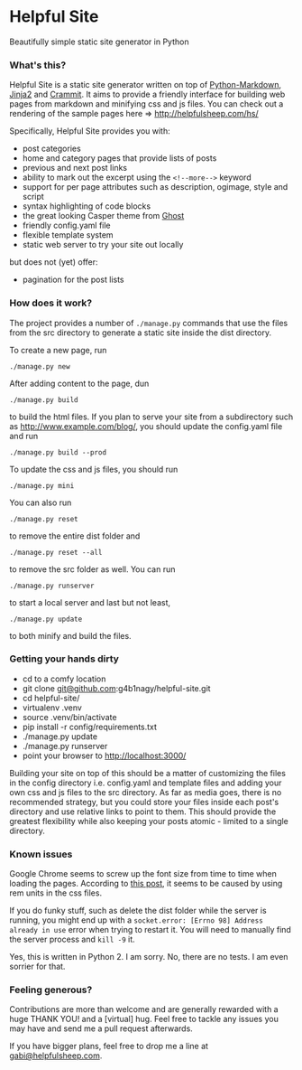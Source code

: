 Helpful Site
============

Beautifully simple static site generator in Python

### What's this? ###

Helpful Site is a static site generator written on top of
[Python-Markdown](http://pythonhosted.org/Markdown/),
[Jinja2](http://jinja.pocoo.org/) and
[Crammit](https://github.com/rspivak/crammit). It aims to provide a friendly
interface for building web pages from markdown and minifying css and js files.
You can check out a rendering of the sample pages here =>
http://helpfulsheep.com/hs/

Specifically, Helpful Site provides you with:

* post categories
* home and category pages that provide lists of posts
* previous and next post links
* ability to mark out the excerpt using the `<!--more-->` keyword
* support for per page attributes such as description, ogimage, style
and script
* syntax highlighting of code blocks
* the great looking Casper theme from [Ghost](https://ghost.org/)
* friendly config.yaml file
* flexible template system
* static web server to try your site out locally

but does not (yet) offer:

* pagination for the post lists

### How does it work? ###

The project provides a number of `./manage.py` commands that use the files
from the src directory to generate a static site inside the dist directory.

To create a new page, run

    ./manage.py new

After adding content to the page, dun

    ./manage.py build

to build the html files. If you plan to serve your site from a subdirectory
such as http://www.example.com/blog/, you should update the config.yaml file
and run

    ./manage.py build --prod

To update the css and js files, you should run

    ./manage.py mini

You can also run

    ./manage.py reset

to remove the entire dist folder and

    ./manage.py reset --all

to remove the src folder as well. You can run

    ./manage.py runserver

to start a local server and last but not least,

    ./manage.py update

to both minify and build the files.

### Getting your hands dirty ###

* cd to a comfy location
* git clone git@github.com:g4b1nagy/helpful-site.git
* cd helpful-site/
* virtualenv .venv
* source .venv/bin/activate
* pip install -r config/requirements.txt
* ./manage.py update
* ./manage.py runserver
* point your browser to [http://localhost:3000/](http://localhost:3000/)

Building your site on top of this should be a matter of customizing the files
in the config directory i.e. config.yaml and template files and adding your
own css and js files to the src directory. As far as media goes, there is
no recommended strategy, but you could store your files inside each post's
directory and use relative links to point to them. This should provide the
greatest flexibility while also keeping your posts atomic - limited to a
single directory.

### Known issues ###

Google Chrome seems to screw up the font size from time to time when loading
the pages. According to [this post](http://stackoverflow.com/questions/20845183/inconsistent-font-size-rendering-issue-on-chrome),
it seems to be caused by using rem units in the css files.

If you do funky stuff, such as delete the dist folder while the server is
running, you might end up with a `socket.error: [Errno 98] Address already in use`
error when trying to restart it. You will need to manually find the server
process and `kill -9` it.

Yes, this is written in Python 2. I am sorry. No, there are no tests.
I am even sorrier for that.

### Feeling generous? ###

Contributions are more than welcome and are generally rewarded with a huge
THANK YOU! and a [virtual] hug. Feel free to tackle any issues you may have
and send me a pull request afterwards.

If you have bigger plans, feel free to drop me a line at gabi@helpfulsheep.com.